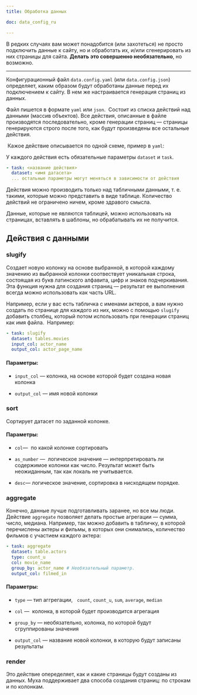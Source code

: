 ```yaml
---
title: Обработка данных

doc: data_config_ru

---
```


В редких случаях вам может понадобится (или захотеться) не просто подключить данные к сайту, но и обработать их, и/или сгенерировать из них страницы для сайта. **Делать это совершенно необязательно**, но возможно. 

----

Конфигурационный файл `data.config.yaml` (или `data.config.json`) определяет, каким образом будут обработаны данные перед их подключением к сайту. В нем же настраивается генерация страниц из данных. 

Файл пишется в формате `yaml` или `json`.  Состоит из списка действий над данными (массив объектов). Все действия, описанные в файле производятся последовательно, кроме генерации страниц — страницы генерируются строго после того, как будут произведены все остальные действия.

 Кажое действие описывается по одной схеме, пример в `yaml`:

У каждого действия есть обязательные параметры `dataset` и `task`.

```yaml
- task: <название действия>
  dataset: <имя датасета>
  ... остальные параметры могут меняться в зависимости от действия
```

Действия можно производить только над табличными данными, т. е. такими, которые можно представить в виде таблице. Количество действий не ограничено ничем, кроме здравого смысла.

Данные, которые не являются таблицей, можно использовать на страницах, вставлять в шаблоны, но обрабатывать их не получится. 



## Действия с данными

### slugify

Создает новую колонку на основе выбранной, в которой каждому значению из выбранной колонки соотвествует уникальная строка, состоящая из букв латинского алфавита, цифр и знаков подчеркивания. Эта функция нужна для создания страниц — результат ее выполнения всегда можно использовать как часть URL. 

Например, если у вас есть табличка с именами актеров, а вам нужно создать по странице для каждого из них, можно с помощью `slugify` добавить столбец, который потом использовать при генерации страниц как имя файла.  Например:

```yaml
- task: slugify
  dataset: tables.movies
  input_col: actor_name
  output_col: actor_page_name
```

#### Параметры:

- `input_col` — колонка, на основе которой будет создана новая колонка

- `output_col` — имя новой колонки



### sort

Сортирует датасет по заданной колонке.

#### Параметры:

- `col`—  по какой колонке сортировать

- `as_number` —  логическое значение — интерпретировать ли содержимое колонки как число. Результат может быть неожиданным, так как локаль не учитывается.

- `desc`— логическое значение, сортировка в нисходящем порядке.

### aggregate

Конечно, данные лучше подготавливать заранее, но все мы люди. Действие `aggregate` позволяет делать простые агрегации — сумма, число, медиана. Например, так можно добавить в табличку, в которой перечислены актеры и фильмы, в которых они снимались, количество фильмов с участием каждого актера:

```yaml
- task: aggregate
  dataset: table.actors
  type: count_u
  col: movie_name
  group_by: actor_name # Необязательный параметр.
  output_col: filmed_in
```

#### Параметры:

- `type` — тип аггрегации,   `count`, `count_u`, `sum`, `average`, `median`

- `col` —  колонка, в которой будет производится агрегация

- `group_by` — необязательно, колонка, по которой будут сгруппированы значения

- `output_col` — название новой колонки, в которую будут записаны результаты

### render

Это действие опеределяет, как и какие страницы будут созданы из данных. Муха поддерживает два способа создания страниц: по строкам и по колонкам. 


